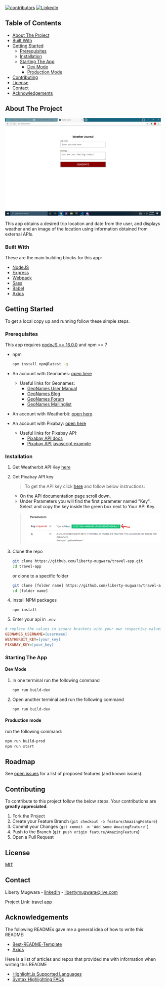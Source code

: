 [![contributors][contributors-shield]][contributors-url]
[![LinkedIn][linkedin-shield]][linkedin-url]

<!-- TABLE OF CONTENTS -->

## Table of Contents

- [About The Project](#about-the-project)
- [Built With](#built-with)
- [Getting Started](#getting-started)
  - [Prerequisites](#prerequisites)
  - [Installation](#installation)
  - [Starting The App](#starting-the-app)
    - [Dev Mode](#dev-mode)
    - [Production Mode](#production-mode)
- [Contributing](#contributing)
- [License](#license)
- [Contact](#contact)
- [Acknowledgements](#acknowledgements)

<!-- ABOUT THE PROJECT -->

## About The Project

[![Travel App screenshot][product-screenshot]](https://mugs-travel-app.herokuapp.com)

This app obtains a desired trip location and date from the user, and displays weather and an image of the location using information obtained from external APIs.

### Built With

These are the main building blocks for this app:

- [NodeJS](https://nodejs.org/)
- [Express](https://expressjs.com/)
- [Webpack](https://webpack.js.org/)
- [Sass](https://sass-lang.com/)
- [Babel](https://babeljs.io/)
- [Axios](https://github.com/axios/axios)

<!-- GETTING STARTED -->

## Getting Started

To get a local copy up and running follow these simple steps.

### Prerequisites

This app requires [nodeJS >= 16.0.0](https://nodejs.org/en/download/current/) and npm >= 7

- npm
  ```sh
  npm install npm@latest -g
  ```
- An account with Geonames: [open here](http://www.geonames.org/login)

  - Useful links for Geonames:
    - [GeoNames User Manual](http://www.geonames.org/manual.html)
    - [GeoNames Blog](http://geonames.wordpress.com)
    - [GeoNames Forum](http://forum.geonames.org)
    - [GeoNames Mailinglist](http://groups.google.com/group/geonames)

- An account with Weatherbit: [open here](https://www.weatherbit.io/account/create)
- An account with Pixabay: [open here](https://pixabay.com/)
  - Useful links for Pixabay API:
    - [Pixabay API docs](https://pixabay.com/api/docs/)
    - [Pixabay API javascript example](https://pixabay.com/api/docs/#api_javascript_example)

### Installation

1. Get Weatherbit API Key [here](https://www.weatherbit.io/account/dashboard)
2. Get Pixabay API key

   > To get the API key click [here](https://pixabay.com/api/docs/) and follow below instructions:

   - On the API documentation page scroll down.
   - Under Parameters you will find the first parameter named "Key". Select and copy the key inside the green box next to Your API Key.

   > [![Pixabay API Key screenshot][pixabay-screenshot]](#installation)

3. Clone the repo
   ```sh
   git clone https://github.com/liberty-mugwara/travel-app.git
   cd travel-app
   ```
   or clone to a specific folder
   ```sh
   git clone [folder name] https://github.com/liberty-mugwara/travel-app.git
   cd [folder name]
   ```
4. Install NPM packages

   ```sh
   npm install
   ```

5. Enter your api in `.env`

```ini
# replace the values in square brackets with your own respective values
GEONAMES_USERNAME=[username]
WEATHERBIT_KEY=[your_key]
PIXABAY_KEY=[your_key]
```

### Starting The App

#### Dev Mode

1. In one terminal run the following command

   ```sh
   npm run build-dev
   ```

2. Open another terminal and run the following command
   ```sh
   npm run build-dev
   ```

#### Production mode

run the following command:

```sh
npm run build-prod
npm run start
```

<!-- ROADMAP -->

## Roadmap

See [open issues](https://github.com/liberty-mugwara/travel-app/issues) for a list of proposed features (and known issues).

<!-- CONTRIBUTING -->

## Contributing

To contribute to this project follow the below steps. Your contributions are **greatly appreciated**.

1. Fork the Project
2. Create your Feature Branch (`git checkout -b feature/AmazingFeature`)
3. Commit your Changes (`git commit -m 'Add some AmazingFeature'`)
4. Push to the Branch (`git push origin feature/AmazingFeature`)
5. Open a Pull Request

<!-- LICENSE -->

## License

[MIT](LICENSE.txt)

<!-- CONTACT -->

## Contact

Liberty Mugwara - [linkedIn][linkedin-url] - libertymugwara@live.com

Project Link: [travel app](https://github.com/liberty-mugwara/travel-app)

<!-- ACKNOWLEDGEMENTS -->

## Acknowledgements

The following READMEs gave me a general idea of how to write this README:

- [Best-README-Template](https://github.com/othneildrew/Best-README-Template/master/README.md)
- [Axios](https://github.com/axios/axios/blob/master/README.md)

Here is a list of articles and repos that provided me with information when writing this README

- [Highlight.js Supported Languages][highlightjs-supported-lang-url]
- [Syntax Highlighting FAQs][syntax-highlighting-faq-url]

<!-- MARKDOWN Links -->

[contributors-shield]: https://img.shields.io/github/contributors/liberty-mugwara/travel-app.svg?style=flat-square
[contributors-url]: https://github.com/liberty-mugwara/travel-app/graphs/contributors
[linkedin-shield]: https://img.shields.io/badge/-LinkedIn-black.svg?style=flat-square&logo=linkedin&colorB=555
[highlightjs-supported-lang-url]: https://github.com/highlightjs/highlight.js/blob/main/SUPPORTED_LANGUAGES.md
[syntax-highlighting-faq-url]: https://meta.stackexchange.com/questions/184108/what-is-syntax-highlighting-and-how-does-it-work
[linkedin-url]: https://linkedin.com/in/liberty-mugwara
[product-screenshot]: src/assets/project.png
[pixabay-screenshot]: src/assets/pixabay-api-key.png
